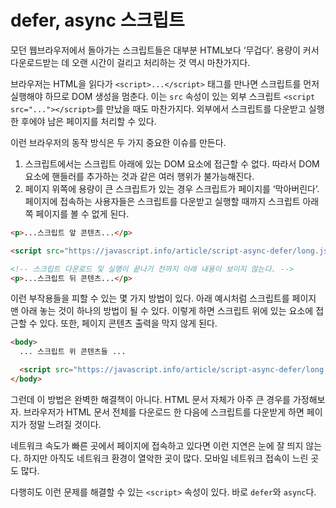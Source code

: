 # defer, async 스크립트

모던 웹브라우저에서 돌아가는 스크립트들은 대부분 HTML보다 ‘무겁다’. 용량이 커서 다운로드받는 데 오랜 시간이 걸리고 처리하는 것 역시 마찬가지다.

브라우저는 HTML을 읽다가 `<script>...</script>` 태그를 만나면 스크립트를 먼저 실행해야 하므로 DOM 생성을 멈춘다. 이는 `src` 속성이 있는 외부 스크립트 `<script src="..."></script>`를 만났을 때도 마찬가지다. 외부에서 스크립트를 다운받고 실행한 후에야 남은 페이지를 처리할 수 있다.

이런 브라우저의 동작 방식은 두 가지 중요한 이슈를 만든다.

1. 스크립트에서는 스크립트 아래에 있는 DOM 요소에 접근할 수 없다. 따라서 DOM 요소에 핸들러를 추가하는 것과 같은 여러 행위가 불가능해진다.
2. 페이지 위쪽에 용량이 큰 스크립트가 있는 경우 스크립트가 페이지를 ‘막아버린다’. 페이지에 접속하는 사용자들은 스크립트를 다운받고 실행할 때까지 스크립트 아래쪽 페이지를 볼 수 없게 된다.

```html
<p>...스크립트 앞 콘텐츠...</p>

<script src="https://javascript.info/article/script-async-defer/long.js?speed=1"></script>

<!-- 스크립트 다운로드 및 실행이 끝나기 전까지 아래 내용이 보이지 않는다. -->
<p>...스크립트 뒤 콘텐츠...</p>
```

이런 부작용들을 피할 수 있는 몇 가지 방법이 있다. 아래 예시처럼 스크립트를 페이지 맨 아래 놓는 것이 하나의 방법이 될 수 있다. 이렇게 하면 스크립트 위에 있는 요소에 접근할 수 있다. 또한, 페이지 콘텐츠 출력을 막지 않게 된다.

```html
<body>
  ... 스크립트 위 콘텐츠들 ...

  <script src="https://javascript.info/article/script-async-defer/long.js?speed=1"></script>
</body>
```

그런데 이 방법은 완벽한 해결책이 아니다. HTML 문서 자체가 아주 큰 경우를 가정해보자. 브라우저가 HTML 문서 전체를 다운로드 한 다음에 스크립트를 다운받게 하면 페이지가 정말 느려질 것이다.

네트워크 속도가 빠른 곳에서 페이지에 접속하고 있다면 이런 지연은 눈에 잘 띄지 않는다. 하지만 아직도 네트워크 환경이 열악한 곳이 많다. 모바일 네트워크 접속이 느린 곳도 많다.

다행히도 이런 문제를 해결할 수 있는 `<script>` 속성이 있다. 바로 `defer`와 `async`다.